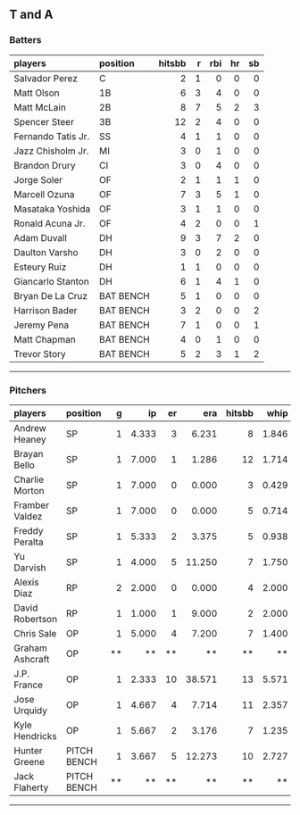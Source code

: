 ## T and A

### Batters

 
|players            |position  | hitsbb|  r| rbi| hr| sb| 
|:------------------|:---------|------:|--:|---:|--:|--:| 
|Salvador Perez     |C         |      2|  1|   0|  0|  0| 
|Matt Olson         |1B        |      6|  3|   4|  0|  0| 
|Matt McLain        |2B        |      8|  7|   5|  2|  3| 
|Spencer Steer      |3B        |     12|  2|   4|  0|  0| 
|Fernando Tatis Jr. |SS        |      4|  1|   1|  0|  0| 
|Jazz Chisholm Jr.  |MI        |      3|  0|   1|  0|  0| 
|Brandon Drury      |CI        |      3|  0|   4|  0|  0| 
|Jorge Soler        |OF        |      2|  1|   1|  1|  0| 
|Marcell Ozuna      |OF        |      7|  3|   5|  1|  0| 
|Masataka Yoshida   |OF        |      3|  1|   1|  0|  0| 
|Ronald Acuna Jr.   |OF        |      4|  2|   0|  0|  1| 
|Adam Duvall        |DH        |      9|  3|   7|  2|  0| 
|Daulton Varsho     |DH        |      3|  0|   2|  0|  0| 
|Esteury Ruiz       |DH        |      1|  1|   0|  0|  0| 
|Giancarlo Stanton  |DH        |      6|  1|   4|  1|  0| 
|Bryan De La Cruz   |BAT BENCH |      5|  1|   0|  0|  0| 
|Harrison Bader     |BAT BENCH |      3|  2|   0|  0|  2| 
|Jeremy Pena        |BAT BENCH |      7|  1|   0|  0|  1| 
|Matt Chapman       |BAT BENCH |      4|  0|   1|  0|  0| 
|Trevor Story       |BAT BENCH |      5|  2|   3|  1|  2| 


* * *

### Pitchers

 
|players         |position    |  g|    ip| er|    era| hitsbb|  whip| so|  w| sv| 
|:---------------|:-----------|--:|-----:|--:|------:|------:|-----:|--:|--:|--:| 
|Andrew Heaney   |SP          |  1| 4.333|  3|  6.231|      8| 1.846|  5|  0|  0| 
|Brayan Bello    |SP          |  1| 7.000|  1|  1.286|     12| 1.714|  4|  1|  0| 
|Charlie Morton  |SP          |  1| 7.000|  0|  0.000|      3| 0.429| 11|  1|  0| 
|Framber Valdez  |SP          |  1| 7.000|  0|  0.000|      5| 0.714|  6|  0|  0| 
|Freddy Peralta  |SP          |  1| 5.333|  2|  3.375|      5| 0.938|  9|  1|  0| 
|Yu Darvish      |SP          |  1| 4.000|  5| 11.250|      7| 1.750|  3|  0|  0| 
|Alexis Diaz     |RP          |  2| 2.000|  0|  0.000|      4| 2.000|  2|  1|  0| 
|David Robertson |RP          |  1| 1.000|  1|  9.000|      2| 2.000|  1|  0|  0| 
|Chris Sale      |OP          |  1| 5.000|  4|  7.200|      7| 1.400|  9|  0|  0| 
|Graham Ashcraft |OP          | **|    **| **|     **|     **|    **| **| **| **| 
|J.P. France     |OP          |  1| 2.333| 10| 38.571|     13| 5.571|  3|  0|  0| 
|Jose Urquidy    |OP          |  1| 4.667|  4|  7.714|     11| 2.357|  1|  0|  0| 
|Kyle Hendricks  |OP          |  1| 5.667|  2|  3.176|      7| 1.235|  4|  0|  0| 
|Hunter Greene   |PITCH BENCH |  1| 3.667|  5| 12.273|     10| 2.727|  4|  0|  0| 
|Jack Flaherty   |PITCH BENCH | **|    **| **|     **|     **|    **| **| **| **| 


* * *


